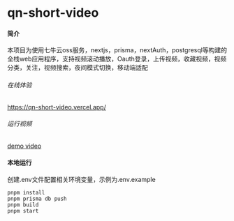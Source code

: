 # qn-short-video

#### 简介

本项目为使用七牛云oss服务，nextjs，prisma，nextAuth，postgresql等构建的全栈web应用程序，支持视频滚动播放，Oauth登录，上传视频，收藏视频，视频分类，关注，视频搜索，夜间模式切换，移动端适配

###### 在线体验

https://qn-short-video.vercel.app/

###### 运行视频

[demo video](./demo-video.mp4)

#### 本地运行

创建.env文件配置相关环境变量，示例为.env.example

```shell
pnpm install
pnpm prisma db push
pnpm build
pnpm start
```



